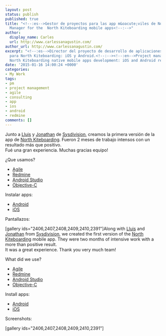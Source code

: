```yaml
---
layout: post
status: publish
published: true
title: "<!--:es-->Gestor de proyectos para las app m&oacute;viles de North Kiteboarding<!--:--><!--:en-->Project
  Manager for the  North Kiteboarding mobile apps<!--:-->"
author:
  display_name: Carles
  url: http://www.carlessanagustin.com/
author_url: http://www.carlessanagustin.com/
excerpt: "<!--:es-->Director del proyecto de desarrollo de aplicaciones móviles nativas
  para North Kiteboarding: iOS y Android.<!--:--><!--:en-->Project manager for the
  North Kiteboarding native mobile apps development: iOS and Android release.<!--:-->"
date: '2015-01-16 14:00:24 +0000'
categories:
- My Work
tags:
- pm
- project management
- agile
- consulting
- app
- ios
- android
- redmine
comments: []
---
```

<p><!--:es-->Junto a <a href="https://twitter.com/lluisgerard">Lluis</a> y <a href="https://twitter.com/Jony_F_p">Jonathan</a> de <a href="http://sysdivision.com/">Sysdivision</a>, creamos la primera versi&oacute;n de la app de <a href="http://www.northkiteboarding.com/">North Kiteboarding</a>. Fueron 2 meses de trabajo intensos con un resultado m&aacute;s que positivo.<br />
Fu&eacute; una gran experiencia. Muchas gracias equipo!</p>
<p>&iquest;Que usamos?</p>
<ul>
<li><a href="http://en.wikipedia.org/wiki/Agile_software_development">Agile</a></li>
<li><a href="http://en.wikipedia.org/wiki/Redmine">Redmine</a></li>
<li><a href="http://en.wikipedia.org/wiki/Android_Studio">Android Studio</a></li>
<li><a href="http://en.wikipedia.org/wiki/Objective-C">Objective-C</a></li>
</ul>
<p>Instalar apps:</p>
<ul>
<li><a href="http://goo.gl/TfRI1z">Android</a></li>
<li><a href="http://goo.gl/hQSrF8">iOS</a></li>
</ul>
<p>Pantallazos:</p>
<p>[gallery ids="2406,2407,2408,2409,2410,2391"]<!--:--><!--:en-->Along with <a href="https://twitter.com/lluisgerard">Lluis</a> and <a href="https://twitter.com/Jony_F_p">Jonathan</a> from <a href="http://sysdivision.com/">Sysdivision</a>, we created the first version of the <a href="http://www.northkiteboarding.com/">North Kiteboarding</a> mobile app. They were two months of intensive work with a more than positive result.<br />
It was a great experience. Thank you very much team!</p>
<p>What did we use?</p>
<ul>
<li><a href="http://en.wikipedia.org/wiki/Agile_software_development">Agile</a></li>
<li><a href="http://en.wikipedia.org/wiki/Redmine">Redmine</a></li>
<li><a href="http://en.wikipedia.org/wiki/Android_Studio">Android Studio</a></li>
<li><a href="http://en.wikipedia.org/wiki/Objective-C">Objective-C</a></li>
</ul>
<p>Install apps:</p>
<ul>
<li><a href="http://goo.gl/TfRI1z">Android</a></li>
<li><a href="http://goo.gl/hQSrF8">iOS</a></li>
</ul>
<p>Screenshots:</p>
<p>[gallery ids="2406,2407,2408,2409,2410,2391"]<!--:--></p>
